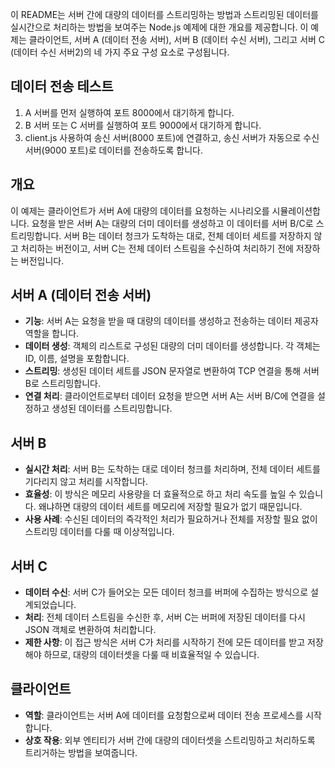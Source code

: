 이 README는 서버 간에 대량의 데이터를 스트리밍하는 방법과 스트리밍된 데이터를 실시간으로 처리하는 방법을 보여주는 Node.js 예제에 대한 개요를 제공합니다. 이 예제는 클라이언트, 서버 A (데이터 전송 서버), 서버 B (데이터 수신 서버), 그리고 서버 C (데이터 수신 서버2)의 네 가지 주요 구성 요소로 구성됩니다.


## 데이터 전송 테스트
1. A 서버를 먼저 실행하여 포트 8000에서 대기하게 합니다.
2. B 서버 또는 C 서버를 실행하여 포트 9000에서 대기하게 합니다.
3. client.js 사용하여 송신 서버(8000 포트)에 연결하고, 송신 서버가 자동으로 수신 서버(9000 포트)로 데이터를 전송하도록 합니다.


개요
--

이 예제는 클라이언트가 서버 A에 대량의 데이터를 요청하는 시나리오를 시뮬레이션합니다. 요청을 받은 서버 A는 대량의 더미 데이터를 생성하고 이 데이터를 서버 B/C로 스트리밍합니다. 서버 B는 데이터 청크가 도착하는 대로, 전체 데이터 세트를 저장하지 않고 처리하는 버전이고, 서버 C는 전체 데이터 스트림을 수신하여 처리하기 전에 저장하는 버전입니다.

서버 A (데이터 전송 서버)
----------------

*   **기능**: 서버 A는 요청을 받을 때 대량의 데이터를 생성하고 전송하는 데이터 제공자 역할을 합니다.
*   **데이터 생성**: 객체의 리스트로 구성된 대량의 더미 데이터를 생성합니다. 각 객체는 ID, 이름, 설명을 포함합니다.
*   **스트리밍**: 생성된 데이터 세트를 JSON 문자열로 변환하여 TCP 연결을 통해 서버 B로 스트리밍합니다.
*   **연결 처리**: 클라이언트로부터 데이터 요청을 받으면 서버 A는 서버 B/C에 연결을 설정하고 생성된 데이터를 스트리밍합니다.

서버 B
-----------

*   **실시간 처리**: 서버 B는 도착하는 대로 데이터 청크를 처리하며, 전체 데이터 세트를 기다리지 않고 처리를 시작합니다.
*   **효율성**: 이 방식은 메모리 사용량을 더 효율적으로 하고 처리 속도를 높일 수 있습니다. 왜냐하면 대량의 데이터 세트를 메모리에 저장할 필요가 없기 때문입니다.
*   **사용 사례**: 수신된 데이터의 즉각적인 처리가 필요하거나 전체를 저장할 필요 없이 스트리밍 데이터를 다룰 때 이상적입니다.


서버 C
-----------

*   **데이터 수신**: 서버 C가 들어오는 모든 데이터 청크를 버퍼에 수집하는 방식으로 설계되었습니다.
*   **처리**: 전체 데이터 스트림을 수신한 후, 서버 C는 버퍼에 저장된 데이터를 다시 JSON 객체로 변환하여 처리합니다.
*   **제한 사항**: 이 접근 방식은 서버 C가 처리를 시작하기 전에 모든 데이터를 받고 저장해야 하므로, 대량의 데이터셋을 다룰 때 비효율적일 수 있습니다.


클라이언트
-----

*   **역할**: 클라이언트는 서버 A에 데이터를 요청함으로써 데이터 전송 프로세스를 시작합니다.
*   **상호 작용**: 외부 엔티티가 서버 간에 대량의 데이터셋을 스트리밍하고 처리하도록 트리거하는 방법을 보여줍니다.